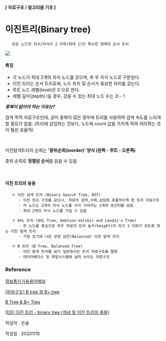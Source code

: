 
**[ 자료구조 / 알고리즘 기초 ]** 
# 이진트리(Binary tree) 
       모든 노드의 차수/자식이 2 이하(최대 2)인 특수한 형태의 순서 트리




<img src="https://upload.wikimedia.org/wikipedia/commons/thumb/f/f7/Binary_tree.svg/330px-Binary_tree.svg.png">

<br>

#### 특징

  - 각 노드가 최대 2개의 자식 노드를 갖으며, 좌 우 자식 노드로 구분된다.
  - 이진 트리는 순서 트리로써, 노드 위치 및 순서가 중요한 의미를 갖는다.        
  - 루트 노드 레벨(level)은 0 으로 한다.
  - 레벨 깊이(depth) i일 경우, 갖을 수 있는 최대 노드 수는 2i - 1


***중복이 없어야 하는 이유는?***

검색 목적 자료구조인데, 굳이 중복이 많은 경우에 트리를 사용하여 검색 속도를 느리게 할 필요가 없음. (트리에 삽입하는 것보다, 노드에 count 값을 가지게 하여 처리하는 것이 훨씬 효율적)

<br>

이진탐색트리의 순회는 **'중위순회(inorder)' 방식 (왼쪽 - 루트 - 오른쪽)**

중위 순회로 **정렬된 순서**를 읽을 수 있음

<br>

#### 이진 트리의 응용
     
       ㅇ 이진 검색 트리 (Binary Search Tree, BST)
          - 이진 트리 구조를 갖으나, 자료의 검색,삭제,삽입에 효율적이게 한 트리 자료구조
          - 각 노드는 2개의 자식 노드를 각각 가리키는 2개의 포인터를 갖음
          - 최대 2개의 자식 노드를 가질 수 있음
     
       ㅇ AVL 트리 (AVL Tree, Adelson-Velskii and Landis's Tree)
          - 한 노드를 중심으로 좌우 부분의 트리 높이(height)의 차가 1 이하가 되도록 하는 이진 탐색 트리
          - 가장 초기에 나온 균형 잡힌(Balanced) 이진 탐색 트리 
     
       ㅇ B 트리 (B-Tree, Balanced Tree)
          - 이진 탐색 트리를 보다 일반화시킨 트리 자료구조를 말함
          - 데이터베이스 및 파일시스템에 널리 쓰이는 자료구조
     
  


### Reference 
[정보통신기술용어해설](http://www.ktword.co.kr/abbr_view.php?m_temp1=5423)

[[파일구조] B tree 와 B+ tree](https://wangin9.tistory.com/entry/B-tree-B-tree)

[B Tree & B+ Tree](https://github.com/gyoogle/tech-interview-for-developer/blob/master/Computer%20Science/Data%20Structure/B%20Tree%20%26%20B%2B%20Tree.md)

[[DS] 이진 트리 - binary tree (개념 및 이진 트리의 종류)](https://sean-ma.tistory.com/24)

작성자 : 은솔

작성일 : 20201115
